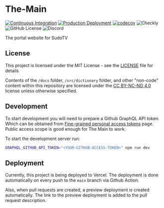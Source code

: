 # The-Main

[![Continuous Integration](https://github.com/SudoTV/The-Main/actions/workflows/ci.yml/badge.svg)](https://github.com/SudoTV/The-Main/actions/workflows/ci.yml)
[![Production Deployment](https://github.com/SudoTV/The-Main/actions/workflows/production.yml/badge.svg)](https://github.com/SudoTV/The-Main/actions/workflows/production.yml)
[![codecov](https://codecov.io/gh/SudoTV/The-Main/branch/main/graph/badge.svg)](https://codecov.io/gh/SudoTV/The-Main)
![Checkly](https://api.checklyhq.com/v1/badges/checks/86d4e1ca-b922-4c45-aa73-3ce79c7abb70?style=flat&theme=default&responseTime=true)
![GitHub License](https://img.shields.io/github/license/SudoTV/The-Main)
![Discord](https://img.shields.io/discord/1182374637544423514?logo=discord&logoColor=white&color=blueviolet)

The portal website for SudoTV

## License

This project is licensed under the MIT License - see the [LICENSE](LICENSE) file for details

Contents of the `/docs` folder, `/src/dictionary` folder, and other "non-code" content within this repository are licensed under the [CC BY-NC-ND 4.0](http://creativecommons.org/licenses/by-nc-nd/4.0/) license unless otherwise specified.

## Development

To start development you will need to prepare a Github GraphQL API token. Which can be obtained from [Fine-grained personal access tokens](https://github.com/settings/tokens) page. Public access scope is good enough for The Main to work.

To start the development server run:

```bash
GRAPHQL_GITHUB_API_TOKEN="<YOUR-GITHUB-ACCESS-TOKEN>" npm run dev
```

## Deployment

Currently, this project is being deployed to Vercel. The deployment is done automatically on every push to the `main` branch via Github Action.

Also, when pull requests are created, a preview deployment is created automatically. The link to the preview deployment is added to the pull request description.
